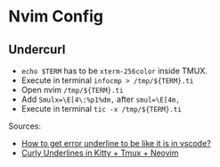 # Nvim Config

## Undercurl

- `echo $TERM` has to be `xterm-256color` inside TMUX.
- Execute in terminal `infocmp > /tmp/${TERM}.ti`
- Open nvim `/tmp/${TERM}.ti`
- Add `Smulx=\E[4\:%p1%dm,` after `smul=\E[4m,`
- Execute in terminal `tic -x /tmp/${TERM}.ti`

Sources:

- [How to get error underline to be like it is in vscode?](https://www.reddit.com/r/neovim/comments/11xsz20/comment/jd8cwvt/)
- [Curly Underlines in Kitty + Tmux + Neovim](https://evantravers.com/articles/2021/02/05/curly-underlines-in-kitty-tmux-neovim/)
